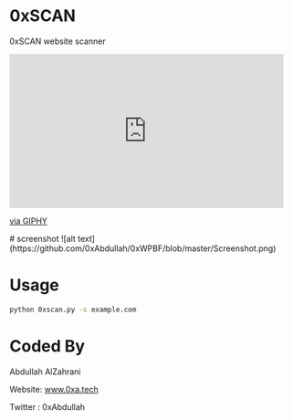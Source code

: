 # 0xSCAN
 0xSCAN website scanner
<iframe src="https://giphy.com/embed/YQitE4YNQNahy" width="480" height="270" frameBorder="0" class="giphy-embed" allowFullScreen></iframe><p><a href="https://giphy.com/gifs/YQitE4YNQNahy">via GIPHY</a></p>
# screenshot
![alt text](https://github.com/0xAbdullah/0xWPBF/blob/master/Screenshot.png)

# Usage
```bash
python 0xscan.py -s example.com

```
# Coded By
Abdullah AlZahrani

Website: www.0xa.tech

Twitter : 0xAbdullah
